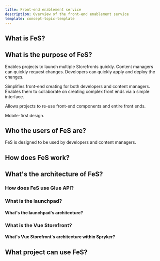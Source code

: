 ```yaml
---
title: Front-end enablement service
description: Overview of the front-end enablement service
template: concept-topic-template
---
```


## What is FeS?

## What is the purpose of FeS?

Enables projects to launch multiple Storefronts quickly. Content managers can quickly request changes. Developers can quickly apply and deploy the changes.

Simplifies front-end creating for both developers and content managers. Enables them to collaborate on creating complex front ends via a simple interface.

Allows projects to re-use front-end components and entire front ends.

Mobile-first design.

## Who the users of FeS are?

FeS is designed to be used by developers and content managers.

## How does FeS work?

## What's the architecture of FeS?

### How does FeS use Glue API?

### What is the launchpad?

#### What's the launchpad's architecture?

### What is the Vue Storefront?

#### What's Vue Storefront's architecture within Spryker?

## What project can use FeS?
